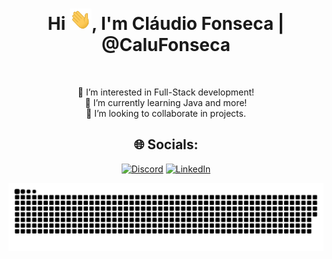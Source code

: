 <div align="center">
<h1 align="center">Hi <img width="35" src="https://github.com/rikkarth/rikkarth/blob/500c2876810290fbf370fd80245927a51c43364f/waving.gif">, I'm Cláudio Fonseca | @CaluFonseca</h1>
<br>

 👀 I’m interested in Full-Stack development!<br>
 🌱 I’m currently learning Java and more!<br>
 💞️ I’m looking to collaborate in projects.

## 🌐 Socials:

[![Discord](https://img.shields.io/badge/Discord-%237289DA.svg?logo=discord&logoColor=white)](htttps://discord.gg/ClaudioFonseca#2326)
[![LinkedIn](https://img.shields.io/badge/LinkedIn-%230077B5.svg?logo=linkedin&logoColor=white)](https://linkedin.com/in/claudiofonseca17/) 


<picture>
  <source media="(prefers-color-scheme: dark)" srcset="https://raw.githubusercontent.com/CaluFonseca/CaluFonseca/output/github-contribution-grid-snake-dark.svg">
  <source media="(prefers-color-scheme: light)" srcset="https://raw.githubusercontent.com/CaluFonseca/CaluFonseca/output/github-contribution-grid-snake.svg">
  <img alt="github contribution grid snake animation" src="https://raw.githubusercontent.com/CaluFonseca/CaluFonseca/output/github-contribution-grid-snake.svg">
</picture>
